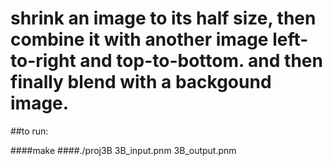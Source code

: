 # shrink an image to its half size, then combine it with another image left-to-right and top-to-bottom. and then finally blend with a backgound image. 

##to run: 

####make
####./proj3B 3B_input.pnm 3B_output.pnm

